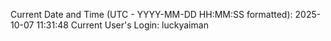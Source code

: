Current Date and Time (UTC - YYYY-MM-DD HH:MM:SS formatted): 2025-10-07 11:31:48
Current User's Login: luckyaiman
